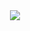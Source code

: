 
<!-- <p>Profilin tıklanma sayısı:</p>
 <img src="https://profile-counter.glitch.me/{Tantoony}/count.svg" />
 <p>Sadece gösteriş olsun diye bunu kaldırmadım</p> -->
 <div align="center">
<!--p align="center">
  <a href="https://skillicons.dev">
    <img src="https://skillicons.dev/icons?i=linux,docker,go,julia,nodejs,nextjs,react,redis,mongo,nest" />
  </a>
 </p -->
  <div> 
 <!--img src="https://github.com/Tantoony/Tantoony/assets/64890076/2459dc46-da35-4c04-bc4b-5d9474a7393d"/ -->
  </div>
  <div>
 <img src="https://profile-counter.glitch.me/{Tantoony}/count.svg" />
  </div>
 </div>
